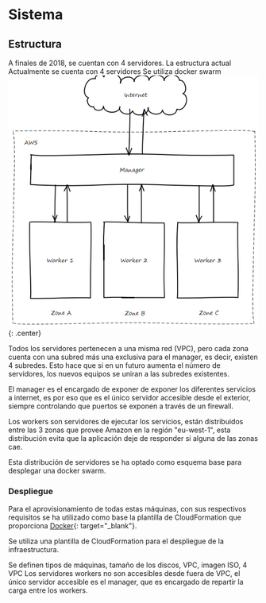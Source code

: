 # Sistema


## Estructura
A finales de 2018, se cuentan con 4 servidores.
La estructura actual Actualmente se cuenta con 4 servidores
Se utiliza docker swarm
![servers_infrastructure](images/servers_infrastructure.png){: .center}

Todos los servidores pertenecen a una misma red (VPC), pero cada zona cuenta con una subred más una exclusiva para el manager, es decir, existen 4 subredes. Esto hace que si en un futuro aumenta el número de servidores, los nuevos equipos se uniran a las subredes existentes.

El manager es el encargado de exponer de exponer los diferentes servicios a internet, es por eso que es el único servidor accesible desde el exterior, siempre controlando que puertos se exponen a través de un firewall.

Los workers son servidores de ejecutar los servicios, están distribuidos entre las 3 zonas que provee Amazon en la región "eu-west-1", esta distribución evita que la aplicación deje de responder si alguna de las zonas cae.

Esta distribución de servidores se ha optado como esquema base para desplegar una docker swarm.

### Despliegue
Para el aprovisionamiento de todas estas máquinas, con sus respectivos requisitos se ha utilizado como base la plantilla de CloudFormation que proporciona [Docker](https://docs.docker.com/docker-for-aws/){: target="_blank"}.

Se utiliza una plantilla de CloudFormation para el despliegue de la infraestructura.

Se definen tipos de máquinas, tamaño de los discos, VPC, imagen ISO, 4 VPC
Los servidores workers no son accesibles desde fuera de VPC, el único servidor accesible es el manager, que es encargado de repartir la carga entre los workers.

